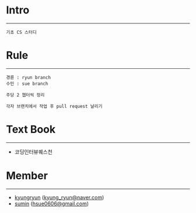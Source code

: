 # Intro

---

```
기초 CS 스터디
```

# Rule

---

```
경륜 : ryun branch
수민 : sue branch

주당 2 챕터씩 정리

각자 브랜치에서 작업 후 pull request 날리기
```

# Text Book

---

- 코딩인터뷰퀘스천

# Member

---

- [kyungryun](github.com/kyungryun) (kyung_ryun@naver.com)
- [sumin](hsue66.github.com) (hsue0606@gmail.com)

